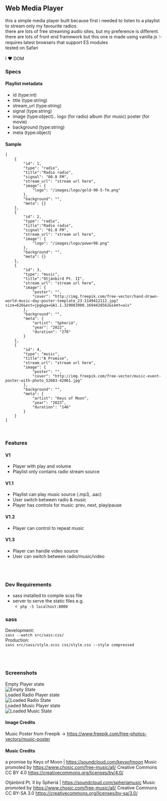 ## Web Media Player
this a simple media player built because
first i needed to listen to a playlist to stream only my favourite radios.<br>
there are lots of free streaming audio sites, but my preference is different.<br>
there are lots of front end framework but this one is made using vanilla js ✨<br>
requires latest browsers that support ES modules<br>
tested on Safari<br>
<br>
I ❤️ DOM
<br>

### Specs
#### Playlist metadata
* id (type:int)
* title (type:string)
* stream_url (type:string)
* signal (type:string)
* image (type:object)..
    logo (for radio)
    album (for music)
    poster (for movie)
* background (type:string)
* meta (type:object)
#### Sample
```
[
    {
        "id": 1,
        "type": "radio",
        "title":"Radio radio",
        "signal": "00.0 FM",
        "stream_url": "stream url here",
        "image": {
            "logo": "/images/logo/gold-90-5-fm.png"
        },
        "background": "",
        "meta": {}
    },
    {
        "id": 2,
        "type": "radio",
        "title":"Radio radio",
        "signal": "01.0 FM",
        "stream_url": "stream url here",
        "image": {
            "logo": "/images/logo/power98.png"
        },
        "background": "",
        "meta": {}
    },
    {
        "id": 3,
        "type": "music",
        "title":"Otjánbird Pt. II",
        "stream_url": "stream url here",
        "image": {
            "poster": "",
            "cover": "http://img.freepik.com/free-vector/hand-drawn-world-music-day-poster-template_23-2149412112.jpg?size=626&ext=jpg&ga=GA1.1.329083900.1694428562&semt=ais"
        },
        "background": "",
        "meta": {
            "artist": "Spheriá",
            "year": "2022",
            "duration": "270"
        }
    },
    {
        "id": 4,
        "type": "music",
        "title":"A Promise",
        "stream_url": "stream url here",
        "image": {
            "poster": "",
            "cover": "http://img.freepik.com/free-vector/music-event-poster-with-photo_52683-42061.jpg"
        },
        "background": "",
        "meta": {
            "artist": "Keys of Moon",
            "year": "2023",
            "duration": "146"
        }
    }
]
```
<br>

### Features
#### V1
* Player with play and volume
* Playlist only contains radio stream source

#### V1.1
* Playlist can play music source (.mp3, .aac)
* User switch between radio & music
* Player has controls for music: prev, next, play/pause

#### V1.2
* Player can control to repeat music

#### V1.3
* Player can handle video source
* User can switch between radio/music/video

<br><br>
### Dev Requirements
* sass installed to compile scss file
* server to serve the static files e.g.
    * `php -S localhost:8000`

### sass
Development:<br>
`sass --watch src/sass:css/`
<br>
Production:<br>
`sass src/sass/style.scss css/style.css --style compressed`

<br><br>
### Screenshots
Empty Player state<br>
![Empty State](screenshots/empty-state.png "Empty state")
<br>
Loaded Radio Player state<br>
![Loaded Radio State](screenshots/loaded-state-radio.png "Loaded Radio state")
<br>
Loaded Music Player state<br>
![Loaded Music State](screenshots/loaded-state-music.png "Loaded Music state")
<br>


#### Image Credits
Music Poster from Freepik -> https://www.freepik.com/free-photos-vectors/music-poster


#### Music Credits
a promise by Keys of Moon | https://soundcloud.com/keysofmoon
Music promoted by https://www.chosic.com/free-music/all/
Creative Commons CC BY 4.0
https://creativecommons.org/licenses/by/4.0/


Otjánbird Pt. II by Spheriá | https://soundcloud.com/spheriamusic
Music promoted by https://www.chosic.com/free-music/all/
Creative Commons CC BY-SA 3.0
https://creativecommons.org/licenses/by-sa/3.0/